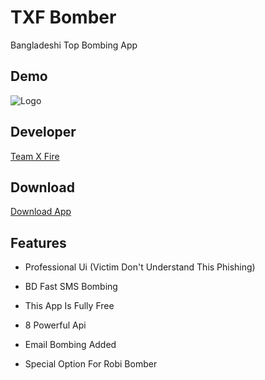 # TXF Bomber

Bangladeshi Top Bombing App
  
 ## Demo 
 ![Logo](ss1.jpeg) 
 ## Developer 
  
 <a href="https://www.facebook.com/team.x.fire.official">Team X Fire</a> 
 ## Download 
 
 <a href="">Download App</a> 

 ## Features 
 * Professional Ui (Victim Don't Understand This Phishing) 
  
 * BD Fast SMS Bombing
  
 * This App Is Fully Free 
 
 * 8 Powerful Api
 
 * Email Bombing Added
 
 * Special Option For Robi Bomber
